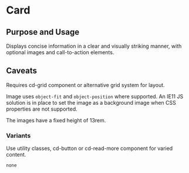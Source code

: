 # Card

## Purpose and Usage
Displays concise information in a clear and visually striking manner, with
optional images and call-to-action elements.

## Caveats
Requires cd-grid component or alternative grid system for layout.

Image uses `object-fit` and `object-position` where supported. An IE11 JS
solution is in place to set the image as a background image when CSS properties
are not supported.

The images have a fixed height of 13rem.

### Variants
Use utility classes, cd-button or cd-read-more component for varied content.

```
none

```
